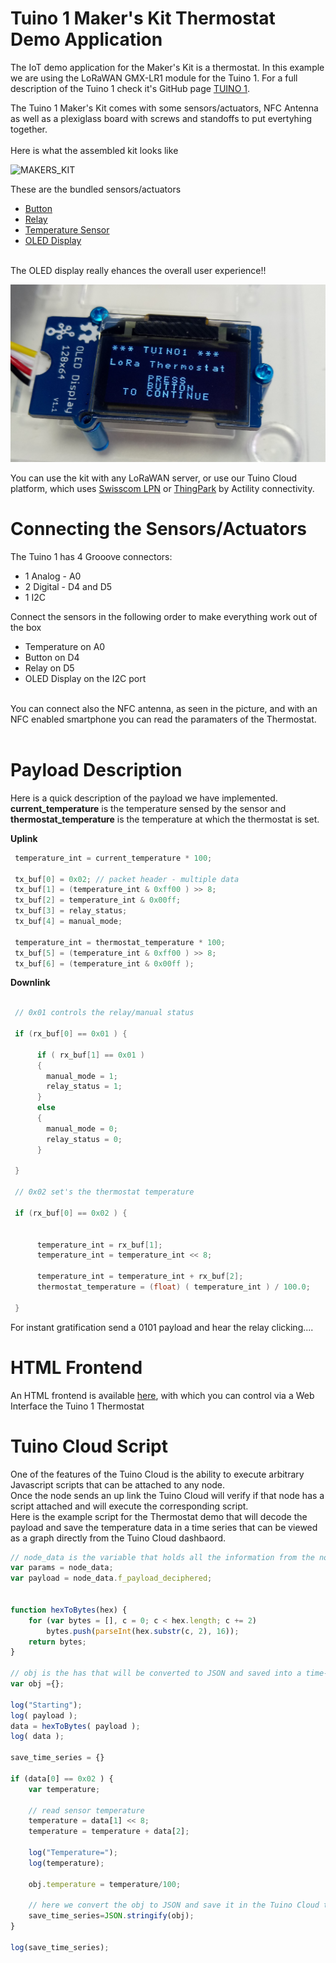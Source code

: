 # Tuino 1 Maker's Kit Thermostat Demo Application
The IoT demo application for the Maker's Kit is a thermostat. In this example we are using the LoRaWAN GMX-LR1 module for the Tuino 1.
For a full description of the Tuino 1 check it's GitHub page [TUINO 1](https://github.com/gimasi/TUINO_ONE).<br>


The Tuino 1 Maker's Kit comes with some sensors/actuators, NFC Antenna as well as a plexiglass board with screws and standoffs to put evertyhing together.<br/>
<br/>
Here is what the assembled kit looks like

![MAKERS_KIT](/docs/img/full_kit.jpg?raw=true)

These are the bundled sensors/actuators
* [Button](https://www.seeedstudio.com/Grove-Button-p-766.html)
* [Relay](https://www.seeedstudio.com/Grove-Relay-p-769.html)
* [Temperature Sensor](https://www.seeedstudio.com/Grove-Temperature-Sensor-p-774.html)
* [OLED Display](https://www.seeedstudio.com/Grove-OLED-Display-0.96%22-p-781.html)

<br>
The OLED display really ehances the overall user experience!!

![OLED1](/docs/img/oled1.jpg?raw=true)

You can use the kit with any LoRaWAN server, or use our Tuino Cloud platform, which uses [Swisscom LPN](http://lpn.swisscom.ch/e/)  or [ThingPark](https://partners.thingpark.com/) by Actility connectivity. 

# Connecting the Sensors/Actuators
The Tuino 1 has 4 Grooove connectors:
* 1 Analog - A0
* 2 Digital - D4 and D5
* 1 I2C

Connect the sensors in the following order to make everything work out of the box

* Temperature on A0
* Button on D4
* Relay on D5
* OLED Display on the I2C port

<br/>
You can connect also the NFC antenna, as seen in the picture, and with an NFC enabled smartphone you can read the paramaters of the Thermostat.<br/>
<br/>

# Payload Description
Here is a quick description of the payload we have implemented.<br>
<b>current_temperature</b> is the temperature sensed by the sensor and <b>thermostat_temperature</b> is the temperature at which the thermostat is set.<br/>

<b>Uplink</b>
```C
 temperature_int = current_temperature * 100;

 tx_buf[0] = 0x02; // packet header - multiple data
 tx_buf[1] = (temperature_int & 0xff00 ) >> 8;
 tx_buf[2] = temperature_int & 0x00ff;
 tx_buf[3] = relay_status;
 tx_buf[4] = manual_mode;

 temperature_int = thermostat_temperature * 100;
 tx_buf[5] = (temperature_int & 0xff00 ) >> 8;
 tx_buf[6] = (temperature_int & 0x00ff );
```


<b>Downlink</b>
```C

 // 0x01 controls the relay/manual status

 if (rx_buf[0] == 0x01 ) {

      if ( rx_buf[1] == 0x01 )
      {
        manual_mode = 1;
        relay_status = 1;
      }
      else
      {
        manual_mode = 0;
        relay_status = 0;
      }

 }

 // 0x02 set's the thermostat temperature

 if (rx_buf[0] == 0x02 ) {


      temperature_int = rx_buf[1];
      temperature_int = temperature_int << 8;

      temperature_int = temperature_int + rx_buf[2];
      thermostat_temperature = (float) ( temperature_int ) / 100.0;

 }

```

For instant gratification send a 0101 payload and hear the relay clicking....
<br>

# HTML Frontend
An HTML frontend is available [here](https://github.com/gimasi/TUINO-LPN-KIT-HTML-FRONTEND), with which you can control via a Web Interface the Tuino 1 Thermostat

# Tuino Cloud Script
One of the features of the Tuino Cloud is the ability to execute arbitrary Javascript scripts that can be attached to any node.<br/>
Once the node sends an up link the Tuino Cloud will verify if that node has a script attached and will execute the corresponding script.<br>
Here is the example script for the Thermostat demo that will decode the payload and save the temperature data in a time series that can be viewed as a graph directly from the Tuino Cloud dashbaord.


```javascript
// node_data is the variable that holds all the information from the node
var params = node_data;
var payload = node_data.f_payload_deciphered;


function hexToBytes(hex) {
    for (var bytes = [], c = 0; c < hex.length; c += 2)
        bytes.push(parseInt(hex.substr(c, 2), 16));
    return bytes;
}

// obj is the has that will be converted to JSON and saved into a time-series
var obj ={};

log("Starting");
log( payload );
data = hexToBytes( payload );
log( data );

save_time_series = {}

if (data[0] == 0x02 ) {
	var temperature;

	// read sensor temperature
	temperature = data[1] << 8;
	temperature = temperature + data[2];
					
  	log("Temperature=");
    log(temperature);
  
	obj.temperature = temperature/100; 
	
	// here we convert the obj to JSON and save it in the Tuino Cloud timer series
  	save_time_series=JSON.stringify(obj);
}

log(save_time_series);
```